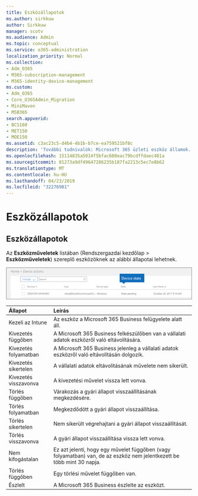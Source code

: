 ```yaml
---
title: Eszközállapotok
ms.author: sirkkuw
author: Sirkkuw
manager: scotv
ms.audience: Admin
ms.topic: conceptual
ms.service: o365-administration
localization_priority: Normal
ms.collection:
- Adm_O365
- M365-subscription-management
- M365-identity-device-management
ms.custom:
- Adm_O365
- Core_O365Admin_Migration
- MiniMaven
- MSB365
search.appverid:
- BCS160
- MET150
- MOE150
ms.assetid: c3ac23c5-d4b4-4b1b-b7ce-ea759521bf8c
description: 'További tudnivalók: Microsoft 365 üzleti eszköz államok.'
ms.openlocfilehash: 15114835a5014f5bfac600eac79bcdffdaec481a
ms.sourcegitcommit: 81273a9df49647286235b187fa2213c5ec7e8b62
ms.translationtype: MT
ms.contentlocale: hu-HU
ms.lasthandoff: 04/23/2019
ms.locfileid: "32276981"
---
```

# <a name="device-states"></a>Eszközállapotok

## <a name="device-states"></a>Eszközállapotok

Az **Eszközműveletek** listában (Rendszergazdai kezdőlap \> **Eszközműveletek**) szereplő eszközöknek az alábbi állapotai lehetnek.
  
![In the Device actions list, you can see the Devices states.](media/a621c47e-45d9-4e1a-beb9-c03254d40c1d.png)
  
|**Állapot**|**Leírás**|
|:-----|:-----|
|Kezeli az Intune  <br/> |Az eszköz a Microsoft 365 Business felügyelete alatt áll.  <br/> |
|Kivezetés függőben  <br/> |A Microsoft 365 Business felkészülőben van a vállalati adatok eszközről való eltávolítására.  <br/> |
|Kivezetés folyamatban  <br/> |A Microsoft 365 Business jelenleg a vállalati adatok eszközről való eltávolításán dolgozik.  <br/> |
|Kivezetés sikertelen  <br/> | A vállalati adatok eltávolításának művelete nem sikerült.  <br/> |
|Kivezetés visszavonva  <br/> |A kivezetési művelet vissza lett vonva.  <br/> |
|Törlés függőben  <br/> |Várakozás a gyári állapot visszaállításának megkezdésére.  <br/> |
|Törlés folyamatban  <br/> |Megkezdődött a gyári állapot visszaállítása.  <br/> |
|Törlés sikertelen  <br/> |Nem sikerült végrehajtani a gyári állapot visszaállítását.  <br/> |
|Törlés visszavonva  <br/> |A gyári állapot visszaállítása vissza lett vonva.  <br/> |
|Nem kifogástalan  <br/> |Ez azt jelenti, hogy egy művelet függőben (vagy folyamatban) van, de az eszköz nem jelentkezett be több mint 30 napja.  <br/> |
|Törlés függőben  <br/> |Egy törlési művelet függőben van.  <br/> |
|Észlelt  <br/> |A Microsoft 365 Business észlelte az eszközt.  <br/> |
   
